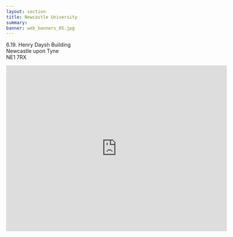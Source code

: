 ```yaml
---
layout: section
title: Newcastle University
summary: 
banner: web_banners_05.jpg
---
```


6.19. Henry Daysh Building<br>
Newcastle upon Tyne<br>
NE1 7RX

<iframe src="https://www.google.com/maps/embed?pb=!1m14!1m8!1m3!1d9158.313646038687!2d-1.6145985!3d54.9804921!3m2!1i1024!2i768!4f13.1!3m3!1m2!1s0x487e71335d82bf2b%3A0x681fe50991e8e2d6!2sHenry%20Daysh%20Building!5e0!3m2!1sen!2suk!4v1726492954784!5m2!1sen!2suk" width="600" height="450" style="border:0;" allowfullscreen="" loading="lazy" referrerpolicy="no-referrer-when-downgrade"></iframe>












<!--
Barbara Strang Teaching Centre (room 3.30)  <br>
The Bedson Building <br>
Newcastle University <br>
Newcastle upon Tyne NE1 8QB

<iframe src="https://www.google.com/maps/embed?pb=!1m18!1m12!1m3!1d2289.6485518015697!2d-1.6193619231398!3d54.9792621728077!2m3!1f0!2f0!3f0!3m2!1i1024!2i768!4f13.1!3m3!1m2!1s0x487e70cc605f0af7%3A0x1fca71b3bfe91db8!2sBarbara%20Strang%20Teaching%20Centre!5e0!3m2!1sen!2suk!4v1702385088995!5m2!1sen!2suk" width="600" height="450" style="border:0;" allowfullscreen="" loading="lazy" referrerpolicy="no-referrer-when-downgrade"></iframe>






Newcastle University

Keeton Lomas Lecture Theatre, <br>
Ground Floor, <br>
Armstrong Building <br>
Newcastle upon Tyne <br>
NE1 7RU<br><br>
(University map ref:22)<br>


	

<iframe src="https://www.google.com/maps/embed?pb=!1m18!1m12!1m3!1d2289.619557341928!2d-1.6166910999999997!3d54.979770599999995!2m3!1f0!2f0!3f0!3m2!1i1024!2i768!4f13.1!3m3!1m2!1s0x487e70c8a2a66045%3A0x8880ba2439300b80!2sArmstrong%20Building!5e0!3m2!1sen!2suk!4v1667294827604!5m2!1sen!2suk" width="600" height="450" style="border:0;" allowfullscreen="" loading="lazy" referrerpolicy="no-referrer-when-downgrade"></iframe>


-->





